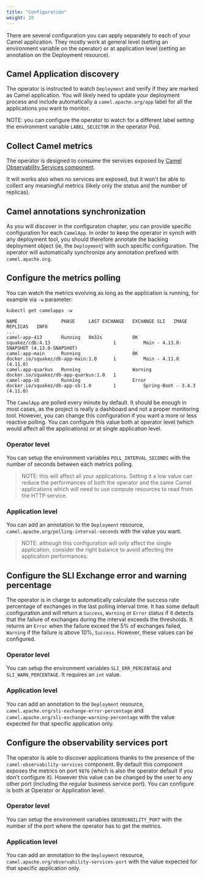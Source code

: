 ```yaml
---
title: "Configuration"
weight: 20
---
```


There are several configuration you can apply separately to each of your Camel application. They mostly work at general level (setting an environment variable on the operator) or at application level (setting an annotation on the Deployment resource).

## Camel Application discovery

The operator is instructed to watch `Deployment` and verify if they are marked as Camel application. You will likely need to update your deployment process and include automatically a `camel.apache.org/app` label for all the applications you want to monitor.

NOTE: you can configure the operator to watch for a different label setting the environment variable `LABEL_SELECTOR` in the operator Pod.

## Collect Camel metrics

The operator is designed to consume the services exposed by [Camel Observability Services component](https://camel.apache.org/components/next/others/observability-services.html).

It will works also when no services are exposed, but it won't be able to collect any meaningful metrics (likely only the status and the number of replicas).

## Camel annotations synchronization

As you will discover in the configuraton chapter, you can provide specific configuration for each `CamelApp`. In order to keep the operator in synch with any deployment tool, you should therefore annotate the backing deployment object (ie, the `Deployment`) with such specific configuration. The operator will automatically synchronize any annotation prefixed with `camel.apache.org`.

## Configure the metrics polling

You can watch the metrics evolving as long as the application is running, for example via `-w` parameter:

```
kubectl get camelapps -w

NAME                PHASE     LAST EXCHANGE   EXCHANGE SLI   IMAGE                                  REPLICAS   INFO
...
camel-app-413       Running   8m32s           OK             squakez/cdb:4.13                       1          Main - 4.13.0-SNAPSHOT (4.13.0-SNAPSHOT)
camel-app-main      Running                   OK             docker.io/squakez/db-app-main:1.0      1          Main - 4.11.0 (4.11.0)
camel-app-quarkus   Running                   Warning        docker.io/squakez/db-app-quarkus:1.0   1
camel-app-sb        Running                   Error          docker.io/squakez/db-app-sb:1.0        1          Spring-Boot - 3.4.3 (4.11.0)
```

The `CamelApp` are polled every minute by default. It should be enough in most cases, as the project is really a dashboard and not a proper monitoring tool. However, you can change this configuration if you want a more or less reactive polling. You can configure this value both at operator level (which would affect all the applications) or at single application level.

### Operator level

You can setup the environment variables `POLL_INTERVAL_SECONDS` with the number of seconds between each metrics polling.

> NOTE: this will affect all your applications. Setting it a low value can reduce the performances of both the operator and the same Camel applications which will need to use compute resources to read from the HTTP service.

### Application level

You can add an annotation to the `Deployment` resource, `camel.apache.org/polling-interval-seconds` with the value you want.

> NOTE: although this configuration will only affect the single application, consider the right balance to avoid affecting the application performances.

## Configure the SLI Exchange error and warning percentage

The operator is in charge to automatically calculate the success rate percentage of exchanges in the last polling interval time. It has some default configuration and will return a `Success`, `Warning` or `Error` status if it detects that the failure of exchanges during the interval exceeds the thresholds. It returns an `Error` when the failure exceed the 5% of exchanges failed, `Warning` if the failure is above 10%, `Success`. However, these values can be configured.

### Operator level

You can setup the environment variables `SLI_ERR_PERCENTAGE` and `SLI_WARN_PERCENTAGE`. It requires an `int` value.

### Application level

You can add an annotation to the `Deployment` resource, `camel.apache.org/sli-exchange-error-percentage` and `camel.apache.org/sli-exchange-warning-percentage` with the value expected for that specific application only.

## Configure the observability services port

The operator is able to discover applications thanks to the presence of the `camel-observability-services` component. By default this component exposes the metrics on port `9876` (which is also the operator default if you don't configure it). However this value can be changed by the user to any other port (including the regular business service port). You can configure is both at Operator or Application level.

### Operator level

You can setup the environment variables `OBSERVABILITY_PORT` with the number of the port where the operator has to get the metrics.

### Application level

You can add an annotation to the `Deployment` resource, `camel.apache.org/observability-services-port` with the value expected for that specific application only.